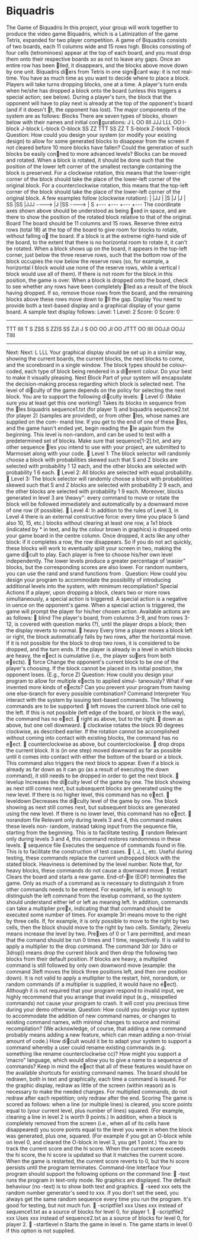 # Biquadris
The Game of Biquadris
In this project, your group will work together to produce the video game Biquadris, which is a
Latinization of the game Tetris, expanded for two player competition.
A game of Biquadris consists of two boards, each 11 columns wide and 15 rows high. Blocks
consisting of four cells (tetrominoes) appear at the top of each board, and you must drop them
onto their respective boards so as not to leave any gaps. Once an entire row has been lled, it
disappears, and the blocks above move down by one unit.
Biquadris diers from Tetris in one signicant way: it is not real-time. You have as much time
as you want to decide where to place a block. Players will take turns dropping blocks, one at a
time. A player's turn ends when he/she has dropped a block onto the board (unless this triggers
a special action; see below). During a player's turn, the block that the opponent will have to play
next is already at the top of the opponent's board (and if it doesn't t, the opponent has lost).
The major components of the system are as follows:
Blocks
There are seven types of blocks, shown below with their names and initial congurations:
J L OO
IIII JJJ LLL OO
I-block J-block L-block O-block
SS ZZ TTT
SS ZZ T
S-block Z-block T-block
Question: How could you design your system (or modify your existing design) to allow for some
generated blocks to disappear from the screen if not cleared before 10 more blocks have fallen?
Could the generation of such blocks be easily conned to more advanced levels?
Blocks can be moved and rotated. When a block is rotated, it should be done such that the
position of the lower left corner of the smallest rectangle containing the block is preserved. For
a clockwise rotation, this means that the lower-right corner of the block should take the place of
the lower-left corner of the original block. For a counterclockwise rotation, this means that the
top-left corner of the block should take the place of the lower-left corner of the original block. A
few examples follow (clockwise rotation):
| |JJ | |S
|J |J | SS |SS
|JJJ ----> |J |SS ----> | S
+--- +--- +--- +---
The coordinate axes shown above should be understood as being xed in space, and are there to
show the position of the rotated block relative to that of the original.
Board
The board should be 11 columns and 15 rows. Reserve three extra rows (total 18) at the top of the
board to give room for blocks to rotate, without falling o the board. If a block is at the extreme
right-hand side of the board, to the extent that there is no horizontal room to rotate it, it can't be
rotated.
When a block shows up on the board, it appears in the top-left corner, just below the three
reserve rows, such that the bottom row of the block occupies the row below the reserve rows (so,
for example, a horizontal I block would use none of the reserve rows, while a vertical I block would
use all of them). If there is not room for the block in this position, the game is over.
When a block is dropped onto the board, check to see whether any rows have been completely
lled as a result of the block having dropped. If so, remove those rows from the board, and the
remaining blocks above these rows move down to ll the gap.
Display
You need to provide both a text-based display and a graphical display of your game board. A
sample text display follows:
Level: 1 Level: 2
Score: 0 Score: 0
----------- -----------
TTT IIII
T
S
ZSS S
ZZIS SS
ZJI J S OO
OO JI OO JTTT OO
IIII OOJJI OOJJ TIIII
----------- -----------
Next: Next:
L
LLL
Your graphical display should be set up in a similar way, showing the current boards, the current
blocks, the next blocks to come, and the scoreboard in a single window. The block types should
be colour-coded, each type of block being rendered in a dierent colour. Do your best to make it
visually pleasing.
Next Block
Part of your system will encapsulate the decision-making process regarding which block is selected
next. The level of diculty of the game depends on the policy for selecting the next block. You
are to support the following diculty levels:
 Level 0: (Make sure you at least get this one working!) Takes its blocks in sequence
from the les biquadris sequence1.txt (for player 1) and biquadris sequence2.txt (for
player 2) (samples are provided), or from other les, whose names are supplied on the com-
mand line. If you get to the end of one of these les, and the game hasn't ended yet, begin
reading the le again from the beginning. This level is non-random, and can be used to test
with a predetermined set of blocks. Make sure that sequence[1-2].txt, and any other
sequence les you intend to use with your project, are submitted to Marmoset
along with your code.
 Level 1: The block selector will randomly choose a block with probabilities skewed such that
S and Z blocks are selected with probability 1
12 each, and the other blocks are selected with
probability 1
6 each.
 Level 2: All blocks are selected with equal probability.
 Level 3: The block selector will randomly choose a block with probabilities skewed such that
S and Z blocks are selected with probability 2
9 each, and the other blocks are selected with
probability 1
9 each. Moreover, blocks generated in level 3 are \heavy": every command to
move or rotate the block will be followed immediately and automatically by a downward move
of one row (if possible).
 Level 4: In addition to the rules of Level 3, in Level 4 there is an external constructive force:
every time you place 5 (and also 10, 15, etc.) blocks without clearing at least one row, a
1x1 block (indicated by * in text, and by the colour brown in graphics) is dropped onto your
game board in the centre column. Once dropped, it acts like any other block: if it completes
a row, the row disappears. So if you do not act quickly, these blocks will work to eventually
split your screen in two, making the game dicult to play.
Each player is free to choose his/her own level independently. The lower levels produce a greater
percentage of \easier" blocks, but the corresponding scores are also lower.
For random numbers, you can use the rand and srand functions from <cstdlib>.
Question: How could you design your program to accommodate the possibility of introducing
additional levels into the system, with minimum recompilation?
Special Actions
If a player, upon dropping a block, clears two or more rows simultaneously, a special action is
triggered. A special action is a negative in
uence on the opponent's game. When a special action
is triggered, the game will prompt the player for his/her chosen action. Available actions are as
follows:
 blind The player's board, from columns 3-9, and from rows 3-12, is covered with question
marks (?), until the player drops a block; then the display reverts to normal.
 heavy Every time a player moves a block left or right, the block automatically falls by two
rows, after the horizontal move. If it is not possible for the block to drop two rows, it is
considered to be dropped, and the turn ends. If the player is already in a level in which
blocks are heavy, the eect is cumulative (i.e., the player suers from both eects).
 force Change the opponent's current block to be one of the player's choosing. If the block
cannot be placed in its initial position, the opponent loses. (E.g., force Z)
Question: How could you design your program to allow for multiple eects to applied simul-
taneously? What if we invented more kinds of eects? Can you prevent your program from having
one else-branch for every possible combination?
Command Interpreter
You interact with the system by issuing text-based commands. The following commands are to be
supported:
 left moves the current block one cell to the left. If this is not possible (left edge of the board,
or block in the way), the command has no eect.
 right as above, but to the right.
 down as above, but one cell downward.
 clockwise rotates the block 90 degrees clockwise, as described earlier. If the rotation cannot
be accomplished without coming into contact with existing blocks, the command has no eect.
 counterclockwise as above, but counterclockwise.
 drop drops the current block. It is (in one step) moved downward as far as possible until
it comes into contact with either the bottom of the board or a block. This command also
triggers the next block to appear. Even if a block is already as far down as it can go (as a
result of executing the down command), it still needs to be dropped in order to get the next
block.
 levelup Increases the diculty level of the game by one. The block showing as next still
comes next, but subsequent blocks are generated using the new level. If there is no higher
level, this command has no eect.
 leveldown Decreases the diculty level of the game by one. The block showing as next still
comes next, but subsequent blocks are generated using the new level. If there is no lower
level, this command has no eect.
 norandom file Relevant only during levels 3 and 4, this command makes these levels non-
random, instead taking input from the sequence file, starting from the beginning. This is
to facilitate testing.
 random Relevant only during levels 3 and 4, this command restores randomness in these levels.
 sequence file Executes the sequence of commands found in file. This is to facilitate the
construction of test cases.
 I, J, L, etc. Useful during testing, these commands replace the current undropped block with
the stated block. Heaviness is detemined by the level number. Note that, for heavy blocks,
these commands do not cause a downward move.
 restart Clears the board and starts a new game.
End-of-le (EOF) terminates the game.
Only as much of a command as is necessary to distinguish it from other commands needs to be
entered. For example, lef is enough to distinguish the left command from the levelup command,
so the system should understand either lef or left as meaning left.
In addition, commands can take a multiplier prex, indicating that that command should be
executed some number of times. For example 3ri means move to the right by three cells. If,
for example, it is only possible to move to the right by two cells, then the block should move to
the right by two cells. Similarly, 2levelu means increase the level by two. Prexes of 0 or 1 are
permitted, and mean that the comand should be run 0 times and 1 time, respectively. It is valid
to apply a multiplier to the drop command. The command 3dr (or 3dro or 3drop)) means drop
the current block and then drop the following two blocks from their default position. If blocks are
heavy, a multiplied command is still followed by only own downword move (example: the command
3left moves the block three positions left, and then one position down). It is not valid to apply
a multiplier to the restart, hint, norandom, or random commands (if a multiplier is supplied, it
would have no eect).
Although it is not required that your program respond to invalid input, we highly
recommend that you arrange that invalid input (e.g., misspelled commands) not cause
your program to crash. It will cost you precious time during your demo otherwise.
Question: How could you design your system to accommodate the addition of new command
names, or changes to existing command names, with minimal changes to source and minimal
recompilation? (We acknowledge, of course, that adding a new command probably means adding
a new feature, which can mean adding a non-trivial amount of code.) How dicult would it be to
adapt your system to support a command whereby a user could rename existing commands (e.g.
something like rename counterclockwise cc)? How might you support a \macro" language,
which would allow you to give a name to a sequence of commands? Keep in mind the eect that
all of these features would have on the available shortcuts for existing command names.
The board should be redrawn, both in text and graphically, each time a command is issued.
For the graphic display, redraw as little of the screen (within reason) as is necessary to make the
needed changes. For multiplied commands, do not redraw after each repetition; only redraw after
the end.
Scoring
The game is scored as follows: when a line (or multiple lines) is cleared, you score points equal to
(your current level, plus number of lines) squared. (For example, clearing a line in level 2 is worth 9
points.) In addition, when a block is completely removed from the screen (i.e., when all of its cells
have disappeared) you score points equal to the level you were in when the block was generated,
plus one, squared. (For example if you got an O-block while on level 0, and cleared the O-block in
level 3, you get 1 point.)
You are to track the current score and the hi score. When the current score exceeds the hi
score, the hi score is updated so that it matches the current score. When the game is restarted,
the current score reverts to 0, but the hi score persists until the program terminates.
Command-line Interface
Your program should support the following options on the command line:
 -text runs the program in text-only mode. No graphics are displayed. The default behaviour
(no -text) is to show both text and graphics.
 -seed xxx sets the random number generator's seed to xxx. If you don't set the seed, you
always get the same random sequence every time you run the program. It's good for testing,
but not much fun.
 -scriptfile1 xxx Uses xxx instead of sequence1.txt as a source of blocks for level 0, for
player 1.
 -scriptfile2 xxx Uses xxx instead of sequence2.txt as a source of blocks for level 0, for
player 2.
 -startlevel n Starts the game in level n. The game starts in level 0 if this option is not
supplied.
